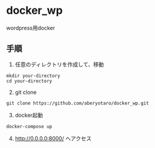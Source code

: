 # docker_wp
wordpress用docker

## 手順
1. 任意のディレクトリを作成して、移動
```
mkdir your-directory
cd your-directory
```

2. git clone
```
git clone https://github.com/aberyotaro/docker_wp.git
```

3. docker起動
```
docker-compose up
```

4. http://0.0.0.0:8000/ へアクセス
